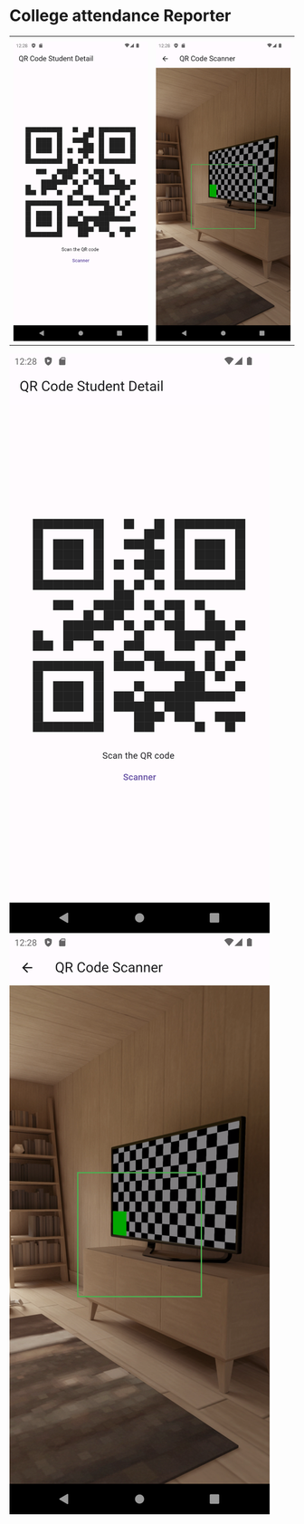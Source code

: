 # College attendance Reporter

<!DOCTYPE html>
<html>
<head>
 </head>
<body>
  <table>
    <tr>
      <th></th>
     <th></th>
     </th>
  </tr>
    <tr>
      <td data-label="Column 1"><img src='images\one.png'></td>
      <td data-label="Column 2"><img src='images\two.png' ></td>
    </tr>
  </table>
</body>
</html>




![](images\one.png) 
![](images\two.png)

